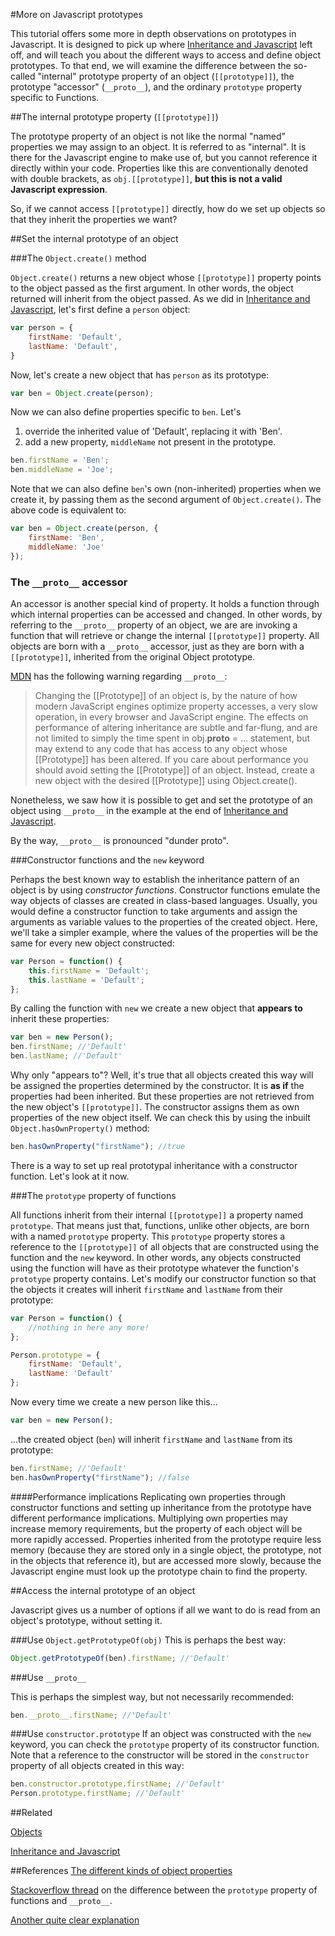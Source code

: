#More on Javascript prototypes

This tutorial offers some more in depth observations on prototypes in Javascript. It is designed to pick up where [Inheritance and Javascript](http://codingforeveryone.foundersandcoders.org/JavaScript/inheritance-and-javascript.html) left off, and will teach you about the different ways to access and define object prototypes. To that end, we will examine the difference between the so-called "internal" prototype property of an object (`[[prototype]]`), the prototype "accessor" (`__proto__`), and the ordinary `prototype` property specific to Functions. 

##The internal prototype property (`[[prototype]]`)

The prototype property of an object is not like the normal "named" properties we may assign to an object. It is referred to as "internal". It is there for the Javascript engine to make use of, but you cannot reference it directly within your code. Properties like this are conventionally denoted with double brackets, as `obj.[[prototype]]`, **but this is not a valid Javascript expression**.

So, if we cannot access `[[prototype]]` directly, how do we set up objects so that they inherit the properties we want?

##Set the internal prototype of an object

###The `Object.create()` method

`Object.create()` returns a new object whose `[[prototype]]` property points to the object passed as the first argument. In other words, the object returned will inherit from the object passed. As we did in [Inheritance and Javascript](/JavaScript/inheritance-and-javascript), let's first define a `person` object:

```javascript
var person = {  
    firstName: 'Default', 
    lastName: 'Default',  
}
```
Now, let's create a new object that has `person` as its prototype:

```javascript
var ben = Object.create(person);
```

Now we can also define properties specific to `ben`. Let's

1. override the inherited value of 'Default', replacing it with 'Ben'.
2. add a new property, `middleName` not present in the prototype.

```javascript
ben.firstName = 'Ben';
ben.middleName = 'Joe';
```
Note that we can also define `ben`'s own (non-inherited) properties when we create it, by passing them as the second argument of `Object.create()`. The above code is equivalent to:

```javascript
var ben = Object.create(person, {
	firstName: 'Ben',
	middleName: 'Joe'
});
```


### The `__proto__` accessor

An accessor is another special kind of property. It holds a function through which internal properties can be accessed and changed. In other words, by referring to the `__proto__` property of an object, we are are invoking a function that will retrieve or change the internal `[[prototype]]` property. All objects are born with a `__proto__` accessor, just as they are born with a `[[prototype]]`, inherited from the original Object prototype.

[MDN](https://developer.mozilla.org/en-US/docs/Web/JavaScript/Reference/Global_Objects/Object/proto) has the following warning regarding `__proto__`:

>Changing the [[Prototype]] of an object is, by the nature of how modern JavaScript engines optimize property accesses, a very slow operation, in every browser and JavaScript engine. The effects on performance of altering inheritance are subtle and far-flung, and are not limited to simply the time spent in obj.__proto__ = ... statement, but may extend to any code that has access to any object whose [[Prototype]] has been altered. If you care about performance you should avoid setting the [[Prototype]] of an object. Instead, create a new object with the desired [[Prototype]] using Object.create().

Nonetheless, we saw how it is possible to get and set the prototype of an object using `__proto__` in the example at the end of [Inheritance and Javascript](/Javascript/inheritance-and-javascript.md#example).

By the way, `__proto__` is pronounced "dunder proto".

###Constructor functions and the `new` keyword

Perhaps the best known way to establish the inheritance pattern of an object is by using *constructor functions*. Constructor functions emulate the way objects of classes are created in class-based languages. Usually, you would define a constructor function to take arguments and assign the arguments as variable values to the properties of the created object. Here, we'll take a simpler example, where the values of the properties will be the same for every new object constructed:

```javascript
var Person = function() {  
    this.firstName = 'Default'; 
    this.lastName = 'Default'; 
};
```
By calling the function with `new` we create a new object that **appears to** inherit these properties:

```javascript
var ben = new Person();
ben.firstName; //'Default'
ben.lastName; //'Default'
```
Why only "appears to"? Well, it's true that all objects created this way will be assigned the properties determined by the constructor. It is **as if** the properties had been inherited. But these properties are not retrieved from the new object's `[[prototype]]`. The constructor assigns them as own properties of the new object itself. We can check this by using the inbuilt `Object.hasOwnProperty()` method:

```javascript
ben.hasOwnProperty("firstName"); //true
```

There is a way to set up real prototypal inheritance with a constructor function. Let's look at it now.

###The `prototype` property of functions

All functions inherit from their internal `[[prototype]]` a property named `prototype`. That means just that, functions, unlike other objects, are born with a named `prototype` property. This `prototype` property stores a reference to the ``[[prototype]]`` of all objects that are constructed using the function and the `new` keyword. In other words, any objects constructed using the function will have as their prototype whatever the function's `prototype` property contains. Let's modify our constructor function so that the objects it creates will inherit `firstName` and `lastName` from their prototype:

```javascript
var Person = function() {  
	//nothing in here any more!
};

Person.prototype = {
	firstName: 'Default', 
    lastName: 'Default'
};
```
Now every time we create a new person like this...

```javascript
var ben = new Person();
```
...the created object (`ben`) will inherit `firstName` and `lastName` from its prototype:

```javascript
ben.firstName; //'Default'
ben.hasOwnProperty("firstName"); //false
```

####Performance implications
Replicating own properties through constructor functions and setting up inheritance from the prototype have different performance implications. Multiplying own properties may increase memory requirements, but the property of each object will be more rapidly accessed. Properties inherited from the prototype require less memory (because they are stored only in a single object, the prototype, not in the objects that reference it), but are accessed more slowly, because the Javascript engine must look up the prototype chain to find the property.

##Access the internal prototype of an object

Javascript gives us a number of options if all we want to do is read from an object's prototype, without setting it.

###Use `Object.getPrototypeOf(obj)`
This is perhaps the best way:

```javascript
Object.getPrototypeOf(ben).firstName; //'Default'
```

###Use `__proto__`

This is perhaps the simplest way, but not necessarily recommended:

```javascript
ben.__proto__.firstName; //'Default'
```

###Use `constructor.prototype`
If an object was constructed with the `new` keyword, you can check the `prototype` property of its constructor function. Note that a reference to the constructor will be stored in the `constructor` property of all objects created in this way:

```javascript
ben.constructor.prototype.firstName; //'Default'
Person.prototype.firstName; //'Default'
```

##Related

[Objects](http://codingforeveryone.foundersandcoders.org/JavaScript/Objects.html)

[Inheritance and Javascript](http://codingforeveryone.foundersandcoders.org/JavaScript/inheritance-and-javascript.html)

##References
[The different kinds of object properties](http://www.2ality.com/2012/10/javascript-properties.html)

[Stackoverflow thread](http://stackoverflow.com/questions/650764/how-does-proto-differ-from-constructor-prototype) on the difference between the `prototype` property of functions and `__proto__`.

[Another quite clear explanation](http://sporto.github.io/blog/2013/02/22/a-plain-english-guide-to-javascript-prototypes/)